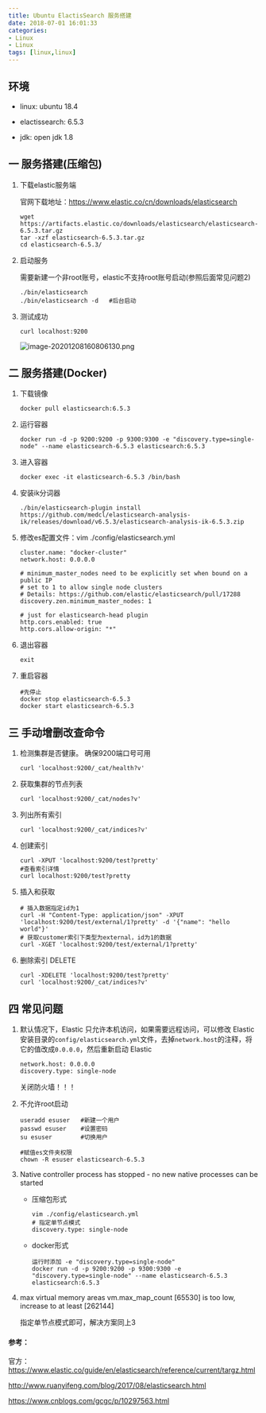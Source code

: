 ```yaml
---
title: Ubuntu ElactisSearch 服务搭建
date: 2018-07-01 16:01:33
categories: 
- Linux 
- Linux
tags: [linux,linux]
---
```


<meta name="referrer" content="no-referrer" />


## 环境

- linux: ubuntu 18.4

- elactissearch: 6.5.3

- jdk: open jdk 1.8

  

## 一 服务搭建(压缩包)

1. 下载elastic服务端

   官网下载地址：https://www.elastic.co/cn/downloads/elasticsearch

   ```
   wget https://artifacts.elastic.co/downloads/elasticsearch/elasticsearch-6.5.3.tar.gz
   tar -xzf elasticsearch-6.5.3.tar.gz
   cd elasticsearch-6.5.3/
   ```

2. 启动服务

   需要新建一个非root账号，elastic不支持root账号启动(参照后面常见问题2)

   ```
   ./bin/elasticsearch
   ./bin/elasticsearch -d	#后台启动
   ```

3. 测试成功

   ```
   curl localhost:9200
   ```

   ![image-20201208160806130.png](https://upload-images.jianshu.io/upload_images/2803682-22bd43d5658897fc.png?imageMogr2/auto-orient/strip%7CimageView2/2/w/1240)

## 二 服务搭建(Docker)

1. 下载镜像

   ```
   docker pull elasticsearch:6.5.3
   ```

2. 运行容器

   ```
   docker run -d -p 9200:9200 -p 9300:9300 -e "discovery.type=single-node" --name elasticsearch-6.5.3 elasticsearch:6.5.3
   ```

3. 进入容器

   ```
   docker exec -it elasticsearch-6.5.3 /bin/bash
   ```

4. 安装ik分词器

   ```
   ./bin/elasticsearch-plugin install https://github.com/medcl/elasticsearch-analysis-ik/releases/download/v6.5.3/elasticsearch-analysis-ik-6.5.3.zip
   ```

5. 修改es配置文件：vim ./config/elasticsearch.yml

   ```
   cluster.name: "docker-cluster"
   network.host: 0.0.0.0
   
   # minimum_master_nodes need to be explicitly set when bound on a public IP
   # set to 1 to allow single node clusters
   # Details: https://github.com/elastic/elasticsearch/pull/17288
   discovery.zen.minimum_master_nodes: 1
   
   # just for elasticsearch-head plugin
   http.cors.enabled: true
   http.cors.allow-origin: "*"
   ```

6. 退出容器

   ```
   exit
   ```

7. 重启容器

   ```
   #先停止
   docker stop elasticsearch-6.5.3
   docker start elasticsearch-6.5.3
   ```

## 三 手动增删改查命令

1. 检测集群是否健康。 确保9200端口号可用

   ```
   curl 'localhost:9200/_cat/health?v'
   ```

2. 获取集群的节点列表

   ```
   curl 'localhost:9200/_cat/nodes?v'
   ```

3. 列出所有索引

   ```
   curl 'localhost:9200/_cat/indices?v'
   ```

4. 创建索引

   ```
   curl -XPUT 'localhost:9200/test?pretty'
   #查看索引详情
   curl localhost:9200/test?pretty
   ```

5. 插入和获取

   ```
   # 插入数据指定id为1
   curl -H "Content-Type: application/json" -XPUT 'localhost:9200/test/external/1?pretty' -d '{"name": "hello world"}'
   # 获取customer索引下类型为external，id为1的数据
   curl -XGET 'localhost:9200/test/external/1?pretty'
   ```

6. 删除索引 DELETE

   ```
   curl -XDELETE 'localhost:9200/test?pretty'
   curl 'localhost:9200/_cat/indices?v'
   ```

## 四 常见问题

1. 默认情况下，Elastic 只允许本机访问，如果需要远程访问，可以修改 Elastic 安装目录的`config/elasticsearch.yml`文件，去掉`network.host`的注释，将它的值改成`0.0.0.0`，然后重新启动 Elastic

   ```
   network.host: 0.0.0.0
   discovery.type: single-node
   ```

   关闭防火墙！！！

2. 不允许root启动

   ```
   useradd esuser	#新建一个用户
   passwd esuser 	#设置密码
   su esuser		#切换用户
   
   #赋值es文件夹权限
   chown -R esuser elasticsearch-6.5.3
   ```

3. Native controller process has stopped - no new native processes can be started

   - 压缩包形式

     ```
     vim ./config/elasticsearch.yml
     # 指定单节点模式
     discovery.type: single-node
     ```

   - docker形式

     ```
     运行时添加 -e "discovery.type=single-node"
     docker run -d -p 9200:9200 -p 9300:9300 -e "discovery.type=single-node" --name elasticsearch-6.5.3 elasticsearch:6.5.3
     ```

4. max virtual memory areas vm.max_map_count [65530] is too low, increase to at least [262144]

   指定单节点模式即可，解决方案同上3

#### 参考：

官方：https://www.elastic.co/guide/en/elasticsearch/reference/current/targz.html

http://www.ruanyifeng.com/blog/2017/08/elasticsearch.html

https://www.cnblogs.com/gcgc/p/10297563.html
